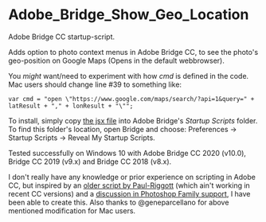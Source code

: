 # Adobe_Bridge_Show_Geo_Location

Adobe Bridge CC startup-script.

Adds option to photo context menus in Adobe Bridge CC, to see the photo's geo-position on Google Maps (Opens in the default webbrowser).

You _might_ want/need to experiment with how _cmd_ is defined in the code. Mac users should change line #39 to something like:

`var cmd = "open \"https://www.google.com/maps/search/?api=1&query=" + latResult + "," + lonResult + "\"";`

To install, simply copy [the jsx file](https://github.com/StigNygaard/Adobe_Bridge_Show_Geo_Location/raw/master/ShowOnGoogleMaps.jsx) into Adobe Bridge's _Startup Scripts_ folder. To find this folder's location, open Bridge and choose: Preferences -> Startup Scripts -> Reveal My Startup Scripts.

Tested successfully on Windows 10 with Adobe Bridge CC 2020 (v10.0), Bridge CC 2019 (v9.x) and Bridge CC 2018 (v8.x).

I don't really have any knowledge or prior experience on scripting in Adobe CC, but inspired by an [older script by Paul-Riggott](https://github.com/Paul-Riggott/PS-Scripts/blob/master/Map%20from%20Geotag.jsx) (which ain't working in recent CC versions) and a [discussion in Photoshop Family support](https://feedback.photoshop.com/photoshop_family/topics/_mapping_the_photo_in_bridge), I have been able to create this. Also thanks to @geneparcellano for above mentioned modification for Mac users.
